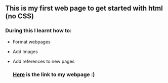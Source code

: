 ## This is my first web page to get started with html (no CSS)
### During this I learnt how to:
- Format webpages
- Add Images
- Add references to new pages

  ### [Here](birdwatching-webpage/wowbirds.html) is the link to my webpage :)
  

